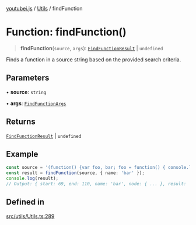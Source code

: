 [youtubei.js](../../../README.md) / [Utils](../README.md) / findFunction

# Function: findFunction()

> **findFunction**(`source`, `args`): [`FindFunctionResult`](../type-aliases/FindFunctionResult.md) \| `undefined`

Finds a function in a source string based on the provided search criteria.

## Parameters

• **source**: `string`

• **args**: [`FindFunctionArgs`](../type-aliases/FindFunctionArgs.md)

## Returns

[`FindFunctionResult`](../type-aliases/FindFunctionResult.md) \| `undefined`

## Example

```ts
const source = '(function() {var foo, bar; foo = function() { console.log("foo"); }; bar = function() { console.log("bar"); }; })();';
const result = findFunction(source, { name: 'bar' });
console.log(result);
// Output: { start: 69, end: 110, name: 'bar', node: { ... }, result: 'bar = function() { console.log("bar"); };' }
```

## Defined in

[src/utils/Utils.ts:289](https://github.com/LuanRT/YouTube.js/blob/305a398158a6cac82e6ef288fed4bf1661c89d52/src/utils/Utils.ts#L289)

